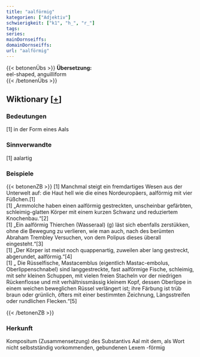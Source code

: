 ```yaml
---
title: "aalförmig"
kategorien: ["Adjektiv"]
schwierigkeit: ["k1", "h_", "r_"]
tags:
series:
mainDornseiffs:
domainDornseiffs:
url: "aalförmig"
---
```


{{< betonenÜbs >}}
**Übersetzung:**  
eel-shaped, anguilliform  
{{< /betonenÜbs >}}

## Wiktionary [[+](https://de.wiktionary.org/wiki/aalförmig)]

### Bedeutungen
[1] in der Form eines Aals  

### Sinnverwandte
[1] aalartig  

### Beispiele
{{< betonenZB >}}
[1] Manchmal steigt ein fremdartiges Wesen aus der Unterwelt auf: die Haut hell wie die eines Nordeuropäers, aalförmig mit vier Füßchen.[1]  
[1] „Armmolche haben einen aalförmig gestreckten, unscheinbar gefärbten, schleimig-glatten Körper mit einem kurzen Schwanz und reduziertem Knochenbau.“[2]  
[1] „Ein aalförmig Thierchen (Wasseraal) (g) läst sich ebenfalls zerstükken, ohne die Bewegung zu verlieren, wie man auch, nach des berümten Abraham Trembley Versuchen, von dem Polipus dieses überall eingesteht.“[3]  
[1] „Der Körper ist meist noch quappenartig, zuweilen aber lang gestreckt, abgerundet, aalförmig.“[4]  
[1] „ Die Rüsselfische, Mastacemblus (eigentlich Mastac-embolus, Oberlippenschnabel) sind langgestreckte, fast aalförmige Fische, schleimig, mit sehr kleinen Schuppen, mit vielen freien Stacheln vor der niedrigen Rückenflosse und mit verhältnissmässig kleinem Kopf, dessen Oberlippe in einem weichen beweglichen Rüssel verlängert ist; ihre Färbung ist trüb braun oder grünlich, öfters mit einer bestimmten Zeichnung, Längsstreifen oder rundlichen Flecken.“[5]  

{{< /betonenZB >}}
### Herkunft
Kompositum (Zusammensetzung) des Substantivs Aal mit dem, als Wort nicht selbstständig vorkommenden, gebundenen Lexem -förmig  


